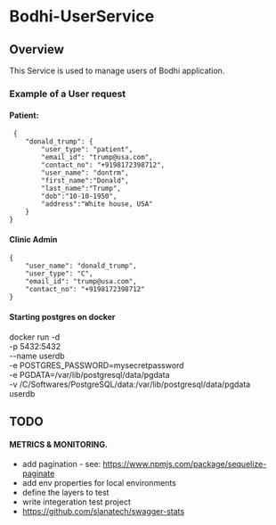# Bodhi-UserService
## Overview
This Service is used to manage users of Bodhi application.

### Example of a User request
#### Patient:
```
 {
    "donald_trump": {
        "user_type": "patient",
        "email_id": "trump@usa.com",
        "contact_no": "+9198172398712",
        "user_name": "dontrm",
        "first_name":"Donald",
        "last_name":"Trump",
        "dob":"10-10-1950",
        "address":"White house, USA"
    }
}
```

#### Clinic Admin
```
{
	"user_name": "donald_trump",
	"user_type": "C",
	"email_id": "trump@usa.com",
	"contact_no": "+9198172398712"
}
```

#### Starting postgres on docker 
 docker run -d \
    -p 5432:5432 \
    --name userdb \
    -e POSTGRES_PASSWORD=mysecretpassword \
    -e PGDATA=/var/lib/postgresql/data/pgdata \
    -v /C/Softwares/PostgreSQL/data:/var/lib/postgresql/data/pgdata \
    userdb

## TODO 
#### METRICS & MONITORING.
* add pagination - see: https://www.npmjs.com/package/sequelize-paginate
* add env properties for local environments
* define the layers to test 
* write integeration test project
* https://github.com/slanatech/swagger-stats